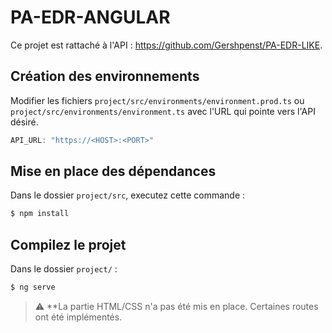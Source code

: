 # PA-EDR-ANGULAR

Ce projet est rattaché à l'API : https://github.com/Gershpenst/PA-EDR-LIKE.

## Création des environnements
Modifier les fichiers `project/src/environments/environment.prod.ts` ou `project/src/environments/environment.ts` avec l'URL qui pointe vers l'API désiré.
```js
API_URL: "https://<HOST>:<PORT>"
```

## Mise en place des dépendances
Dans le dossier `project/src`, executez cette commande :
```bash
$ npm install
```

## Compilez le projet
Dans le dossier `project/` :
```bash
$ ng serve
```

> :warning: **La partie HTML/CSS n'a pas été mis en place. Certaines routes ont été implémentés.
